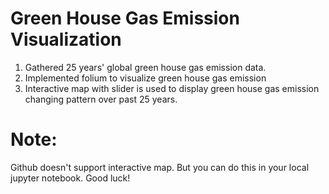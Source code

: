 # Green House Gas Emission Visualization

1. Gathered 25 years' global green house gas emission data.
2. Implemented folium to visualize green house gas emission
3. Interactive map with slider is used to display green house gas emission changing pattern over past 25 years.

# Note:
Github doesn't support interactive map. But you can do this in your local jupyter notebook.
Good luck!
